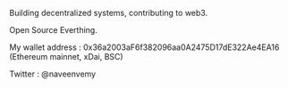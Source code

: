 Building decentralized systems, contributing to web3.

Open Source Everthing.

My wallet address : 0x36a2003aF6f382096aa0A2475D17dE322Ae4EA16 (Ethereum mainnet, xDai, BSC)

Twitter : @naveenvemy
